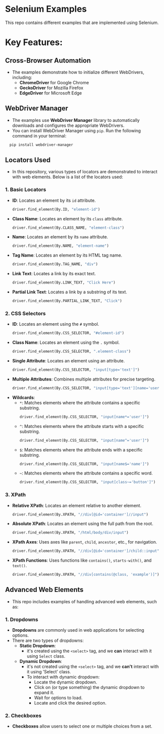 # Selenium Examples

This repo contains different examples that are implemented using Selenium.

# Key Features:

## Cross-Browser Automation
- The examples demonstrate how to initialize different WebDrivers, including:
  - **ChromeDriver** for Google Chrome
  - **GeckoDriver** for Mozilla Firefox
  - **EdgeDriver** for Microsoft Edge

## WebDriver Manager
- The examples use **WebDriver Manager** library to automatically downloads and configures the appropriate WebDrivers.
- You can install WebDriver Manager using `pip`. Run the following command in your terminal:
```bash
  pip install webdriver-manager
```

## Locators Used
- In this repository, various types of locators are demonstrated to interact with web elements. Below is a list of the locators used:

### 1. **Basic Locators**
   - **ID**: Locates an element by its `id` attribute.
     ```python
     driver.find_element(By.ID, "element-id")
     ```
   - **Class Name**: Locates an element by its `class` attribute.
     ```python
     driver.find_element(By.CLASS_NAME, "element-class")
     ```
   - **Name**: Locates an element by its `name` attribute.
     ```python
     driver.find_element(By.NAME, "element-name")
     ```
   - **Tag Name**: Locates an element by its HTML tag name.
     ```python
     driver.find_element(By.TAG_NAME, "div")
     ```
   - **Link Text**: Locates a link by its exact text.
     ```python
     driver.find_element(By.LINK_TEXT, "Click Here")
     ```
   - **Partial Link Text**: Locates a link by a substring of its text.
     ```python
     driver.find_element(By.PARTIAL_LINK_TEXT, "Click")
     ```

### 2. **CSS Selectors**
   - **ID**: Locates an element using the `#` symbol.
     ```python
     driver.find_element(By.CSS_SELECTOR, "#element-id")
     ```
   - **Class Name**: Locates an element using the `.` symbol.
     ```python
     driver.find_element(By.CSS_SELECTOR, ".element-class")
     ```
   - **Single Attribute**: Locates an element using an attribute.
     ```python
     driver.find_element(By.CSS_SELECTOR, "input[type='text']")
     ```
   - **Multiple Attributes**: Combines multiple attributes for precise targeting.
     ```python
     driver.find_element(By.CSS_SELECTOR, "input[type='text'][name='username']")
     ```
   - **Wildcards**:
     - `*`: Matches elements where the attribute contains a specific substring.
       ```python
       driver.find_element(By.CSS_SELECTOR, "input[name*='user']")
       ```
     - `^`: Matches elements where the attribute starts with a specific substring.
       ```python
       driver.find_element(By.CSS_SELECTOR, "input[name^='user']")
       ```
     - `$`: Matches elements where the attribute ends with a specific substring.
       ```python
       driver.find_element(By.CSS_SELECTOR, "input[name$='name']")
       ```
     - `~`: Matches elements where the attribute contains a specific word.
       ```python
       driver.find_element(By.CSS_SELECTOR, "input[class~='button']")
       ```

### 3. **XPath**
   - **Relative XPath**: Locates an element relative to another element.
     ```python
     driver.find_element(By.XPATH, "//div[@id='container']//input")
     ```
   - **Absolute XPath**: Locates an element using the full path from the root.
     ```python
     driver.find_element(By.XPATH, "/html/body/div/input")
     ```
   - **XPath Axes**: Uses axes like `parent`, `child`, `ancestor`, etc., for navigation.
     ```python
     driver.find_element(By.XPATH, "//div[@id='container']/child::input")
     ```
   - **XPath Functions**: Uses functions like `contains()`, `starts-with()`, and `text()`.
     ```python
     driver.find_element(By.XPATH, "//div[contains(@class, 'example')]")
     ```

## Advanced Web Elements
- This repo includes examples of handling advanced web elements, such as:
### 1. Dropdowns
- **Dropdowns** are commonly used in web applications for selecting options.
- There are two types of dropdowns:
  - **Static Dropdown**:
    - it's created using the `<select>` tag, and we **can** interact with it using `Select` class.
  - **Dynamic Dropdown**:
    - it's not created using the `<select>` tag, and we **can't** interact with it using 'Select' class.
    - To interact with dynamic dropdown:
      - Locate the dynamic dropdown.
      - Click on (or type something) the dynamic dropdown to expand it.
      - Wait for options to load.
      - Locate and click the desired option.
### 2. Checkboxes
- **Checkboxes** allow users to select one or multiple choices from a set.
